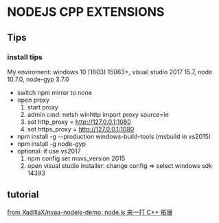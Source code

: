 # NODEJS CPP EXTENSIONS

## Tips

### install tips

My enviroment: windows 10 (1803) 15063+, visual studio 2017 15.7, node 10.7.0, node-gyp 3.7.0

- switch npm mirror to none
- open proxy
    1. start proxy
    2. admin cmd: netsh winhttp import proxy source=ie
    3. set http_proxy = http://127.0.0.1:1080
    4. set https_proxy = http://127.0.0.1:1080
- npm install -g --production windows-build-tools (msbuild in vs2015)
- npm install -g node-gyp
- optional: if use vs2017
    1. npm config set msvs_version 2015
    2. open visual studio installer: change config => select windows sdk 14393

## tutorial

[from XadillaX/nyaa-nodejs-demo: node.js 来一打 C++ 拓展](https://github.com/XadillaX/nyaa-nodejs-demo/blob/master/README.md)
